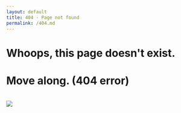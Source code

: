 ```yaml
---
layout: default
title: 404 - Page not found
permalink: /404.md
---
```


<div class="text-center">
  <h1>Whoops, this page doesn't exist.</h1>
  <h1>Move along. (404 error)</h1>
  <br/>

  <img src="{{ 'img/404-southpark.jpg' | relative_url }}" />
</div>
